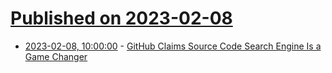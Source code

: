 # [Published on 2023-02-08](index.md)

* [2023-02-08, 10:00:00](https://developers.slashdot.org/story/23/02/08/0741220/github-claims-source-code-search-engine-is-a-game-changer?utm_source=rss1.0mainlinkanon&utm_medium=feed) - [GitHub Claims Source Code Search Engine Is a Game Changer](https://developers.slashdot.org/story/23/02/08/0741220/github-claims-source-code-search-engine-is-a-game-changer?utm_source=rss1.0mainlinkanon&utm_medium=feed)
